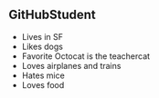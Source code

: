 ## GitHubStudent

- Lives in SF
- Likes dogs
- Favorite Octocat is the teachercat
- Loves airplanes and trains
- Hates mice
- Loves food
